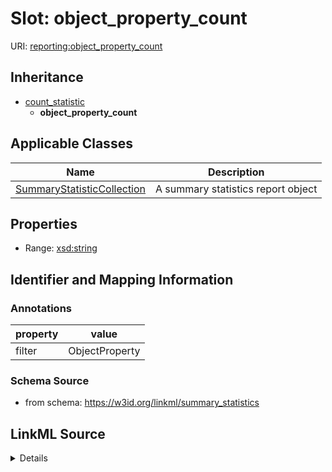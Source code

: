 # Slot: object_property_count

URI: [reporting:object_property_count](https://w3id.org/linkml/reportobject_property_count)




## Inheritance

* [count_statistic](count_statistic.md)
    * **object_property_count**





## Applicable Classes

| Name | Description |
| --- | --- |
[SummaryStatisticCollection](SummaryStatisticCollection.md) | A summary statistics report object






## Properties

* Range: [xsd:string](http://www.w3.org/2001/XMLSchema#string)







## Identifier and Mapping Information





### Annotations

| property | value |
| --- | --- |
| filter | ObjectProperty |



### Schema Source


* from schema: https://w3id.org/linkml/summary_statistics




## LinkML Source

<details>
```yaml
name: object_property_count
annotations:
  filter:
    tag: filter
    value: ObjectProperty
from_schema: https://w3id.org/linkml/summary_statistics
rank: 1000
is_a: count_statistic
alias: object_property_count
owner: SummaryStatisticCollection
domain_of:
- SummaryStatisticCollection
slot_group: property_statistic_group
range: string

```
</details>